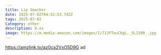 ```yaml
---
title: Lip Smacker
date: 2025-07-02T04:52:53.742Z
tags: 2025-07-02
Category: other
description: 9.xx
image: https://m.media-amazon.com/images/I/71JFTouC6gL._SL1500_.jpg
---
```

https://amzlink.to/az0ca2VxO5D9G ad